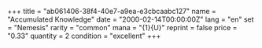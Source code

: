 +++
title = "ab061406-38f4-40e7-a9ea-e3cbcaabc127"
name = "Accumulated Knowledge"
date = "2000-02-14T00:00:00Z"
lang = "en"
set = "Nemesis"
rarity = "common"
mana = "{1}{U}"
reprint = false
price = "0.33"
quantity = 2
condition = "excellent"
+++
